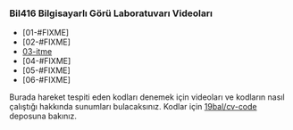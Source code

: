 ### Bil416 Bilgisayarlı Görü Laboratuvarı Videoları

- [01-#FIXME]
- [02-#FIXME]
- [03-itme](http://github.com/19bal/cv-asset/tree/master/03-itme)
- [04-#FIXME]
- [05-#FIXME]
- [06-#FIXME]

Burada hareket tespiti eden kodları denemek için videoları ve kodların nasıl çalıştığı hakkında sunumları bulacaksınız.
Kodlar için [19bal/cv-code](http://github.com/19bal/cv-code) deposuna bakınız.
